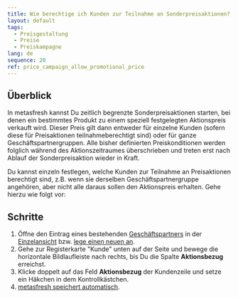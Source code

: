 ```yaml
---
title: Wie berechtige ich Kunden zur Teilnahme an Sonderpreisaktionen?
layout: default
tags:
  - Preisgestaltung
  - Preise
  - Preiskampagne
lang: de
sequence: 20
ref: price_campaign_allow_promotional_price
---
```


## Überblick
In metasfresh kannst Du zeitlich begrenzte Sonderpreisaktionen starten, bei denen ein bestimmtes Produkt zu einem speziell festgelegten Aktionspreis verkauft wird. Dieser Preis gilt dann entweder für einzelne Kunden (sofern diese für Preisaktionen teilnahmeberechtigt sind) oder für ganze Geschäftspartnergruppen. Alle bisher definierten Preiskonditionen werden folglich während des Aktionszeitraumes überschrieben und treten erst nach Ablauf der Sonderpreisaktion wieder in Kraft.

Du kannst einzeln festlegen, welche Kunden zur Teilnahme an Preisaktionen berechtigt sind, z.B. wenn sie derselben Geschäftspartnergruppe angehören, aber nicht alle daraus sollen den Aktionspreis erhalten. Gehe hierzu wie folgt vor:

## Schritte
1. Öffne den Eintrag eines bestehenden [Geschäftspartners](Menu) in der [Einzelansicht](Ansichten) bzw. [lege einen neuen an](Neuer_Geschaeftspartner_Kunde).
1. Gehe zur Registerkarte "Kunde" unten auf der Seite und bewege die horizontale Bildlaufleiste nach rechts, bis Du die Spalte **Aktionsbezug** erreichst.
1. Klicke doppelt auf das Feld **Aktionsbezug** der Kundenzeile und setze ein Häkchen in dem Kontrollkästchen.
1. [metasfresh speichert automatisch](Speicheranzeige).
